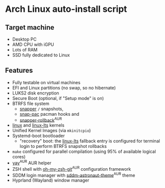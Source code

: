 # Arch Linux auto-install script

## Target machine

- Desktop PC
- AMD CPU with iGPU
- Lots of RAM
- SSD fully dedicated to Linux

## Features

- Fully testable on virtual machines
- EFI and Linux partitions (no swap, so no hibernate)
- LUKS2 disk encryption
- Secure Boot (optional, if "Setup mode" is on)
- BTRFS file system
  - [snapper](https://archlinux.org/packages/extra/x86_64/snapper) `/` snapshots,
  - [snap-pac](https://archlinux.org/packages/extra/any/snap-pac) pacman hooks and
  - [snapper-rollback](https://aur.archlinux.org/packages/snapper-rollback)<sup>AUR</sup>
- [linux](https://archlinux.org/packages/core/x86_64/linux) and [linux-lts](https://archlinux.org/packages/core/x86_64/linux-lts) kernels
- Unified Kernel Images (via `mkinitcpio`)
- Systemd-boot bootloader
  - "recovery" boot: the [linux-lts](https://archlinux.org/packages/core/x86_64/linux-lts) fallback entry is configured for terminal login to perform BTRFS snapshot rollbacks
- `make` configured for parallel compilation (using 95% of available logical cores)
- [yay](https://aur.archlinux.org/packages/yay)<sup>AUR</sup> AUR helper
- ZSH shell with [oh-my-zsh-git](https://aur.archlinux.org/packages/oh-my-zsh-git)<sup>AUR</sup> configuration framework
- SDDM login manager with [sddm-astronaut-theme](https://aur.archlinux.org/packages/sddm-astronaut-theme)<sup>AUR</sup> theme
- Hyprland (Wayland) window manager
